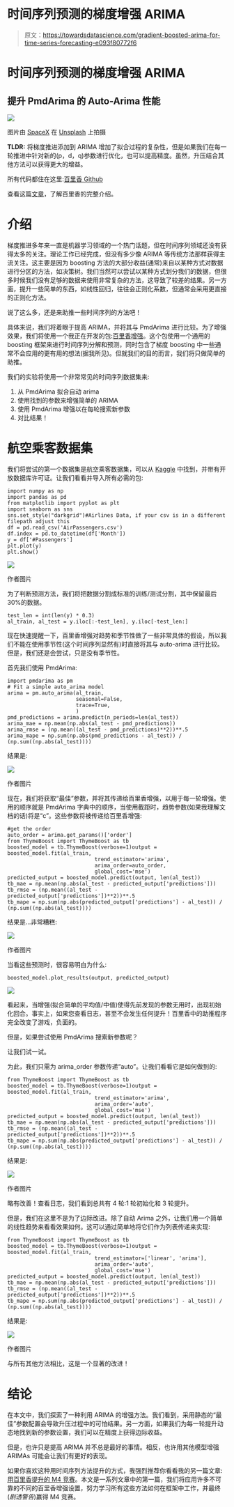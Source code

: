 # 时间序列预测的梯度增强 ARIMA

> 原文：<https://towardsdatascience.com/gradient-boosted-arima-for-time-series-forecasting-e093f80772f6>

# 时间序列预测的梯度增强 ARIMA

## 提升 PmdArima 的 Auto-Arima 性能

![](img/4aae73d52e8088a07c5f7cf1f25ded88.png)

图片由 [SpaceX](https://unsplash.com/@spacex) 在 [Unsplash](https://unsplash.com/) 上拍摄

**TLDR:** 将梯度推进添加到 ARIMA 增加了拟合过程的复杂性，但是如果我们在每一轮推进中针对新的(p，d，q)参数进行优化，也可以提高精度。虽然，升压结合其他方法可以获得更大的增益。

所有代码都住在这里:[百里香 Github](https://github.com/tblume1992/ThymeBoost)

查看这篇[文章](/thymeboost-a0529353bf34)，了解百里香的完整介绍。

# 介绍

梯度推进多年来一直是机器学习领域的一个热门话题，但在时间序列领域还没有获得太多的关注。理论工作已经完成，但没有多少像 ARIMA 等传统方法那样获得主流关注。这主要是因为 boosting 方法的大部分收益(通常)来自以某种方式对数据进行分区的方法，如决策树。我们当然可以尝试以某种方式划分我们的数据，但很多时候我们没有足够的数据来使用非常复杂的方法，这导致了较差的结果。另一方面，提升一些简单的东西，如线性回归，往往会正则化系数，但通常会采用更直接的正则化方法。

说了这么多，还是来助推一些时间序列的方法吧！

具体来说，我们将着眼于提高 ARIMA，并将其与 PmdArima 进行比较。为了增强效果，我们将使用一个我正在开发的包:[百里香增强](https://github.com/tblume1992/ThymeBoost)。这个包使用一个通用的 boosting 框架来进行时间序列分解和预测，同时包含了梯度 boosting 中一些通常不会应用的更有用的想法(据我所见)。但就我们的目的而言，我们将只做简单的助推。

我们的实验将使用一个非常常见的时间序列数据集来:

1.  从 PmdArima 拟合自动 arima
2.  使用找到的参数来增强简单的 ARIMA
3.  使用 PmdArima 增强以在每轮搜索新参数
4.  对比结果！

# 航空乘客数据集

我们将尝试的第一个数据集是航空乘客数据集，可以从 [Kaggle](https://www.kaggle.com/rakannimer/air-passengers) 中找到，并带有开放数据库许可证。让我们看看并导入所有必需的包:

```
import numpy as np
import pandas as pd
from matplotlib import pyplot as plt
import seaborn as sns
sns.set_style("darkgrid")#Airlines Data, if your csv is in a different filepath adjust this
df = pd.read_csv('AirPassengers.csv')
df.index = pd.to_datetime(df['Month'])
y = df['#Passengers']
plt.plot(y)
plt.show()
```

![](img/e43801365babba2bbf55b5348b04ba84.png)

作者图片

为了判断预测方法，我们将把数据分割成标准的训练/测试分割，其中保留最后 30%的数据。

```
test_len = int(len(y) * 0.3)
al_train, al_test = y.iloc[:-test_len], y.iloc[-test_len:]
```

现在快速提醒一下，百里香增强对趋势和季节性做了一些非常具体的假设，所以我们不能在使用季节性(这个时间序列显然有)时直接将其与 auto-arima 进行比较。但是，我们还是会尝试，只是没有季节性。

首先我们使用 PmdArima:

```
import pmdarima as pm
# Fit a simple auto_arima model
arima = pm.auto_arima(al_train,
                      seasonal=False,
                      trace=True,
                      )
pmd_predictions = arima.predict(n_periods=len(al_test))
arima_mae = np.mean(np.abs(al_test - pmd_predictions))
arima_rmse = (np.mean((al_test - pmd_predictions)**2))**.5
arima_mape = np.sum(np.abs(pmd_predictions - al_test)) / (np.sum((np.abs(al_test))))
```

结果是:

![](img/02dfcf2887e2e1d480d00f2f9501e4bf.png)

作者图片

现在，我们将获取“最佳”参数，并将其传递给百里香增强，以用于每一轮增强。使用的顺序就是 PmdArima 字典中的顺序，当使用截距时，趋势参数(如果我理解文档的话)将是“c”。这些参数将被传递给百里香增强:

```
#get the order
auto_order = arima.get_params()['order']
from ThymeBoost import ThymeBoost as tb
boosted_model = tb.ThymeBoost(verbose=1)output = boosted_model.fit(al_train,
                            trend_estimator='arima',
                            arima_order=auto_order,
                            global_cost='mse')
predicted_output = boosted_model.predict(output, len(al_test))
tb_mae = np.mean(np.abs(al_test - predicted_output['predictions']))
tb_rmse = (np.mean((al_test - predicted_output['predictions'])**2))**.5
tb_mape = np.sum(np.abs(predicted_output['predictions'] - al_test)) / (np.sum((np.abs(al_test))))
```

结果是…非常糟糕:

![](img/98267107064d1697617e687ac7065cf0.png)

作者图片

当看这些预测时，很容易明白为什么:

```
boosted_model.plot_results(output, predicted_output)
```

![](img/eabc37596be536e6a3f97324839b2b85.png)

看起来，当增强(拟合简单的平均值/中值)使得先前发现的参数无用时，出现初始化回合。事实上，如果您查看日志，甚至不会发生任何提升！百里香中的助推程序完全改变了游戏，负面的。

但是，如果尝试使用 PmdArima 搜索新参数呢？

让我们试一试。

为此，我们只需为 arima_order 参数传递“auto”。让我们看看它是如何做到的:

```
from ThymeBoost import ThymeBoost as tb
boosted_model = tb.ThymeBoost(verbose=1)output = boosted_model.fit(al_train,
                            trend_estimator='arima',
                            arima_order='auto',
                            global_cost='mse')
predicted_output = boosted_model.predict(output, len(al_test))
tb_mae = np.mean(np.abs(al_test - predicted_output['predictions']))
tb_rmse = (np.mean((al_test - predicted_output['predictions'])**2))**.5
tb_mape = np.sum(np.abs(predicted_output['predictions'] - al_test)) / (np.sum((np.abs(al_test))))
```

结果是:

![](img/c8dae7f492f451656dfa49b61b7740a3.png)

作者图片

略有改善！查看日志，我们看到总共有 4 轮:1 轮初始化和 3 轮提升。

但是，我们在这里不是为了边际改进。除了自动 Arima 之外，让我们用一个简单的线性趋势来看看效果如何。这可以通过简单地将它们作为列表传递来实现:

```
from ThymeBoost import ThymeBoost as tb
boosted_model = tb.ThymeBoost(verbose=1)output = boosted_model.fit(al_train,
                            trend_estimator=['linear', 'arima'],
                            arima_order='auto',
                            global_cost='mse')
predicted_output = boosted_model.predict(output, len(al_test))
tb_mae = np.mean(np.abs(al_test - predicted_output['predictions']))
tb_rmse = (np.mean((al_test - predicted_output['predictions'])**2))**.5
tb_mape = np.sum(np.abs(predicted_output['predictions'] - al_test)) / (np.sum((np.abs(al_test))))
```

结果是:

![](img/a5d055842c069177bf304fb5e190916a.png)

作者图片

与所有其他方法相比，这是一个显著的改进！

# **结论**

在本文中，我们探索了一种利用 ARIMA 的增强方法。我们看到，采用静态的“最佳”参数配置会导致升压过程中的可怕结果。另一方面，如果我们为每一轮提升动态地找到新的参数设置，我们可以在精度上获得边际收益。

但是，也许只是提高 ARIMA 并不总是最好的事情。相反，也许用其他模型增强 ARIMAs 可能会让我们有更好的表现。

如果你喜欢这种用时间序列方法提升的方式，我强烈推荐你看看我的另一篇文章:[用百里香提升的 M4 竞赛](/the-m4-time-series-forecasting-competition-with-thymeboost-b31196fc319)。本文是一系列文章中的第一篇，我们将应用许多不可靠的不同的百里香增强设置，努力学习所有这些方法如何在框架中工作，并最终(*剧透警告*)赢得 M4 竞赛。